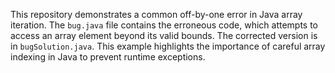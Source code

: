 This repository demonstrates a common off-by-one error in Java array iteration.  The `bug.java` file contains the erroneous code, which attempts to access an array element beyond its valid bounds. The corrected version is in `bugSolution.java`.  This example highlights the importance of careful array indexing in Java to prevent runtime exceptions.